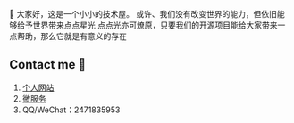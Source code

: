 👋 大家好，这是一个小小的技术屋。
 或许、我们没有改变世界的能力，但依旧能够给予世界带来点点星光
 点点光亦可燎原，只要我们的开源项目能给大家带来一点帮助，那么它就是有意义的存在
 

## Contact me 📱

1. [个人网站](https://www.twelvet.cn)
2. [微服务](http://cloud.twelvet.cn)
3. QQ/WeChat：2471835953
